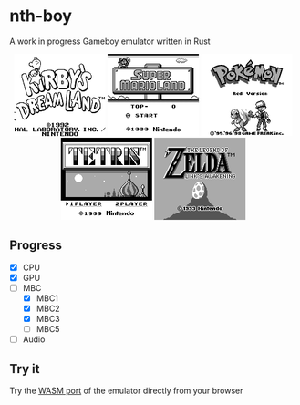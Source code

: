 # nth-boy

A work in progress Gameboy emulator written in Rust

<p align="center">
  <img src="readme-images/kirby.png" width="160px" height="144px">
  <img src="readme-images/mario.png" width="160px" height="144px">
  <img src="readme-images/pkmnred.png" width="160px" height="144px">
  <img src="readme-images/tetris.png" width="160px" height="144px">
  <img src="readme-images/zelda.png" width="160px" height="144px">
</p>

## Progress

- [x] CPU
- [x] GPU
- [ ] MBC
  - [x] MBC1
  - [x] MBC2
  - [x] MBC3
  - [ ] MBC5
 - [ ] Audio
 
## Try it

Try the [WASM port](https://f-biondi.github.io/nth-boy/) of the emulator directly from your browser
